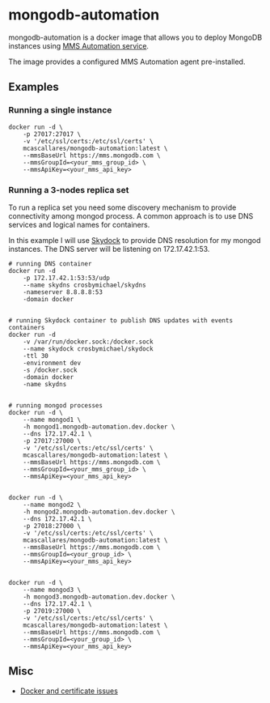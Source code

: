 mongodb-automation
==================

mongodb-automation is a docker image that allows you to deploy MongoDB instances using [MMS Automation service](https://mms.mongodb.com).

The image provides a configured MMS Automation agent pre-installed.


Examples
--------

### Running a single instance

    docker run -d \
        -p 27017:27017 \
        -v '/etc/ssl/certs:/etc/ssl/certs' \
        mcascallares/mongodb-automation:latest \
        --mmsBaseUrl https://mms.mongodb.com \
        --mmsGroupId=<your_mms_group_id> \
        --mmsApiKey=<your_mms_api_key>


### Running a 3-nodes replica set

To run a replica set you need some discovery mechanism to provide connectivity among mongod process. A common approach is to use DNS services and logical names for containers.

In this example I will use [Skydock](https://github.com/crosbymichael/skydock) to provide DNS resolution for my mongod instances. The DNS server will be listening on 172.17.42.1:53.


    # running DNS container
    docker run -d
        -p 172.17.42.1:53:53/udp
        --name skydns crosbymichael/skydns
        -nameserver 8.8.8.8:53
        -domain docker


    # running Skydock container to publish DNS updates with events containers
    docker run -d
        -v /var/run/docker.sock:/docker.sock
        --name skydock crosbymichael/skydock
        -ttl 30
        -environment dev
        -s /docker.sock
        -domain docker
        -name skydns


    # running mongod processes
    docker run -d \
        --name mongod1 \
        -h mongod1.mongodb-automation.dev.docker \
        --dns 172.17.42.1 \
        -p 27017:27000 \
        -v '/etc/ssl/certs:/etc/ssl/certs' \
        mcascallares/mongodb-automation:latest \
        --mmsBaseUrl https://mms.mongodb.com \
        --mmsGroupId=<your_mms_group_id> \
        --mmsApiKey=<your_mms_api_key>


    docker run -d \
        --name mongod2 \
        -h mongod2.mongodb-automation.dev.docker \
        --dns 172.17.42.1 \
        -p 27018:27000 \
        -v '/etc/ssl/certs:/etc/ssl/certs' \
        mcascallares/mongodb-automation:latest \
        --mmsBaseUrl https://mms.mongodb.com \
        --mmsGroupId=<your_group_id> \
        --mmsApiKey=<your_mms_api_key>


    docker run -d \
        --name mongod3 \
        -h mongod3.mongodb-automation.dev.docker \
        --dns 172.17.42.1 \
        -p 27019:27000 \
        -v '/etc/ssl/certs:/etc/ssl/certs' \
        mcascallares/mongodb-automation:latest \
        --mmsBaseUrl https://mms.mongodb.com \
        --mmsGroupId=<your_group_id> \
        --mmsApiKey=<your_mms_api_key>




Misc
----

- [Docker and certificate issues](http://blog.bwhaley.com/ca-certificates-for-docker-busybox-containers)

